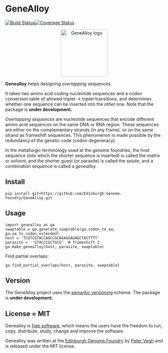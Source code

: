 GeneAlloy
=========

[![Build Status](https://travis-ci.org/Edinburgh-Genome-Foundry/GeneAlloy.svg?branch=master)](https://travis-ci.org/Edinburgh-Genome-Foundry/GeneAlloy)[![Coverage Status](https://coveralls.io/repos/github/Edinburgh-Genome-Foundry/GeneAlloy/badge.svg?branch=master)](https://coveralls.io/github/Edinburgh-Genome-Foundry/GeneAlloy?branch=master)

<p align="center">
<img alt="GeneAlloy logo" title="GeneAlloy" src="https://raw.github.com/Edinburgh-Genome-Foundry/GeneAlloy/logo/logo.png" width="150">
</p>

**Genealloy** helps designing *overlapping* sequences.

It takes two amino acid coding nucleotide sequences and a codon conversion table of allowed triplet -> triplet transitions, and determines whether one sequence can be inserted into the other one. Note that the package is **under development.**

*Overlapping sequences* are nucleotide sequences that encode different amino acid sequences on the same DNA or RNA region. These sequences are either on the complementary strands (in any frame), or on the same strand as frameshift sequences. This phenomenon is made possible by the redundancy of the genetic code (codon degeneracy).

In the metallurgic terminology used at the genome foundries, the host sequence (into which the shorter sequence is inserted) is called the *matrix* or *solvent,* and the shorter guest (or parasite) is called the *solute;* and a combination sequence is called a *genealloy.*


Install
-------

    pip install git+https://github.com/Edinburgh-Genome-Foundry/GeneAlloy.git


Usage
-----

    import genealloy as ga
    swaptable = ga.generate_swaptable(ga.codon_to_aa, ga.aa_to_codon_extended)
    host = 'TCGTCGTACCAGCCGCAGAGGAGAGCTACTTTT'
    parasite =  'GTACCCGCTGCG'  # frameshift 2
    ga.make_genealloy(host, parasite, swaptable)

Find partial overlaps:

    ga.find_partial_overlaps(host, parasite, swaptable)


Version
-------

The GeneAlloy project uses the [semantic versioning](https://semver.org) scheme. The package is **under development.**


License = MIT
-------------

Genealloy is [free software](https://www.gnu.org/philosophy/free-sw.en.html), which means the users have the freedom to run, copy, distribute, study, change and improve the software.

Genealloy was written at the [Edinburgh Genome Foundry](https://edinburgh-genome-foundry.github.io/) by [Peter Vegh](https://github.com/veghp) and is released under the MIT license.

